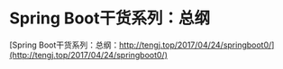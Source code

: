 # Spring Boot干货系列：总纲
[Spring Boot干货系列：总纲：http://tengj.top/2017/04/24/springboot0/](http://tengj.top/2017/04/24/springboot0/)